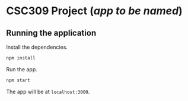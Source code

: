 # CSC309 Project (*app to be named*)

## Running the application

Install the dependencies.

```bash
npm install
```

Run the app.

```bash
npm start
```

The app will be at `localhost:3000`.